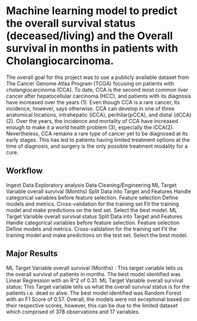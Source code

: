 # Machine learning model to predict the overall survival status (deceased/living) and the Overall survival in months in patients with Cholangiocarcinoma.

The overall goal for this project was to use a publicly available dataset from The Cancer Genome Atlas Program (TCGA) focusing on patients with cholangiocarcinoma (CCA). 
To date, CCA is the second most common liver cancer after hepatocellular carcinoma (HCC), and patients with its diagnosis have increased over the years (1). 
Even though CCA is a rare cancer, its incidence, however, says otherwise. CCA can develop in one of three anatomical locations, intrahepatic (iCCA), perihilar(pCCA), and distal (dCCA) (2). 
Over the years, the incidence and mortality of CCA have increased enough to make it a world health problem (3), especially the iCCA(2). Nevertheless, CCA remains a rare type of cancer yet to be diagnosed at its early stages. 
This has led to patients having limited treatment options at the time of diagnosis, and surgery is the only possible treatment modality for a cure.

## Workflow

Ingest Data
Exploratory analysis
Data Cleaning/Engineering
ML Target Variable overall survival (Months)
  Split Data into Target and Features
  Handle categorical variables before feature selection.
  Feature selection
  Define models and metrics.
  Cross-validation for the training set
  Fit the training model and make predictions on the test set.
  Select the best model.
ML Target Variable overall survival status
  Split Data into Target and Features
  Handle categorical variables before feature selection.
  Feature selection
  Define models and metrics.
  Cross-validation for the training set
  Fit the training model and make predictions on the test set.
  Select the best model.
 

## Major Results

ML Target Variable overall survival (Months) : This target variable tells us the overall survival of patients in months. The best model identified was Linear Regression with an R^2 of 0.31.
ML Target Variable overall survival status: This Target variable tells us what the overall survival status is for the patients i.e. dead or alive. The best model identified was Random Forest with an F1 Score of 0.57.
Overall, the models were not exceptional based on their respective scores, however, this can be due to the limited dataset which comprised of 378 observations and 17 variables.
